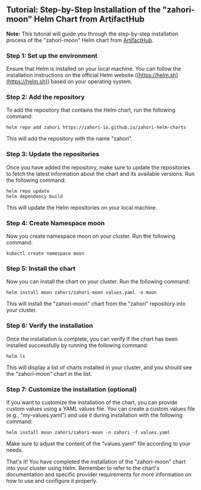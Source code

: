 ## Tutorial: Step-by-Step Installation of the "zahori-moon" Helm Chart from ArtifactHub


**Note:** This tutorial will guide you through the step-by-step installation process of the "zahori-moon" Helm chart from [ArtifactHub](https://artifacthub.io/packages/helm/zahori/zahori-moon). 

### Step 1: Set up the environment

Ensure that Helm is installed on your local machine. You can follow the installation instructions on the official Helm website ([https://helm.sh](https://helm.sh)) based on your operating system.

### Step 2: Add the repository

To add the repository that contains the Helm chart, run the following command:

```shell
helm repo add zahori https://zahori-io.github.io/zahori-helm-charts
```

This will add the repository with the name "zahori".

### Step 3: Update the repositories

Once you have added the repository, make sure to update the repositories to fetch the latest information about the chart and its available versions. Run the following command:

```shell
helm repo update
helm dependency build
```

This will update the Helm repositories on your local machine.

### Step 4: Create Namespace moon

Now you create namespace moon on your cluster. Run the following command:

```shell
kubectl create namespace moon
```

### Step 5: Install the chart

Now you can install the chart on your cluster. Run the following command:

```shell
helm install moon zahori/zahori-moon values.yaml -n moon
```

This will install the "zahori-moon" chart from the "zahori" repository into your cluster.

### Step 6: Verify the installation

Once the installation is complete, you can verify if the chart has been installed successfully by running the following command:

```shell
helm ls
```

This will display a list of charts installed in your cluster, and you should see the "zahori-moon" chart in the list.

### Step 7: Customize the installation (optional)

If you want to customize the installation of the chart, you can provide custom values using a YAML values file. You can create a custom values file (e.g., "my-values.yaml") and use it during installation with the following command:

```shell
helm install moon zahori/zahori-moon -n zahori -f values.yaml
```

Make sure to adjust the content of the "values.yaml" file according to your needs.

That's it! You have completed the installation of the "zahori-moon" chart into your cluster using Helm. Remember to refer to the chart's documentation and specific provider requirements for more information on how to use and configure it properly.

